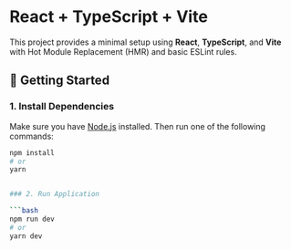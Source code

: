 # React + TypeScript + Vite

This project provides a minimal setup using **React**, **TypeScript**, and **Vite** with Hot Module Replacement (HMR) and basic ESLint rules.

## 🚀 Getting Started

### 1. Install Dependencies

Make sure you have [Node.js](https://nodejs.org/) installed. Then run one of the following commands:

```bash
npm install
# or
yarn


### 2. Run Application

```bash
npm run dev
# or
yarn dev
